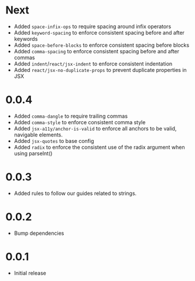 # Next
- Added `space-infix-ops` to require spacing around infix operators
- Added `keyword-spacing` to enforce consistent spacing before and after keywords
- Added `space-before-blocks` to enforce consistent spacing before blocks
- Added `comma-spacing` to enforce consistent spacing before and after commas
- Added `indent`/`react/jsx-indent` to enforce consistent indentation
- Added `react/jsx-no-duplicate-props` to prevent duplicate properties in JSX

# 0.0.4
- Added `comma-dangle` to require trailing commas
- Added `comma-style` to enforce consistent comma style
- Added `jsx-a11y/anchor-is-valid` to enforce all anchors to be valid, navigable elements.
- Added `jsx-quotes` to base config
- Added `radix` to enforce the consistent use of the radix argument when using parseInt()

# 0.0.3
- Added rules to follow our guides related to strings.

# 0.0.2
- Bump dependencies

# 0.0.1
- Initial release